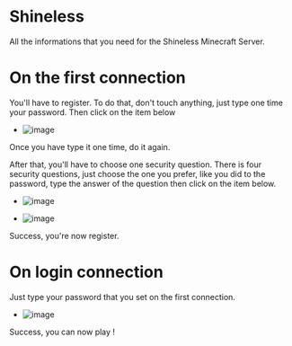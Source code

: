 # Shineless
All the informations that you need for the Shineless Minecraft Server.

# On the first connection

You'll have to register. To do that, don't touch anything, just type one time your password. Then click on the item below


  - ![image](https://user-images.githubusercontent.com/77904184/188508828-c3e02c5d-b88f-41b1-9fdf-d51b074cdbd3.png)


Once you have type it one time, do it again.

After that, you'll have to choose one security question. There is four security questions, just choose the one you prefer, like you did to the password, type the answer of the question then click on the item below.


  - ![image](https://user-images.githubusercontent.com/77904184/188509035-cbc1023f-2cc7-4c25-90e9-6aa3de5a8a33.png)


  - ![image](https://user-images.githubusercontent.com/77904184/188509080-cbda26cd-f943-4447-8484-c599676aba66.png)



Success, you're now register.

# On login connection

Just type your password that you set on the first connection.


  - ![image](https://user-images.githubusercontent.com/77904184/188509154-7dcf3d78-2df4-429d-9561-e3206b0a03b6.png)



Success, you can now play !
